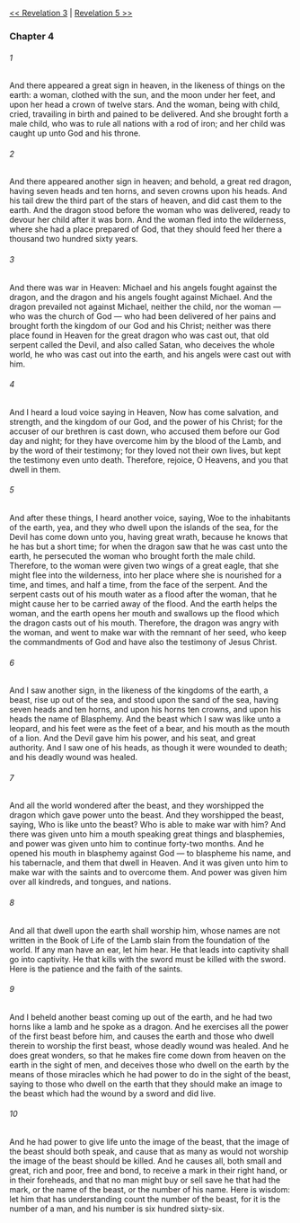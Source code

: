 [<< Revelation 3](Revelation%203)  |  [Revelation 5 >>](Revelation%205)

### Chapter 4
###### 1
And there appeared a great sign in heaven, in the likeness of things on the earth: a woman, clothed with the sun, and the moon under her feet, and upon her head a crown of twelve stars. And the woman, being with child, cried, travailing in birth and pained to be delivered. And she brought forth a male child, who was to rule all nations with a rod of iron; and her child was caught up unto God and his throne.

###### 2
And there appeared another sign in heaven; and behold, a great red dragon, having seven heads and ten horns, and seven crowns upon his heads. And his tail drew the third part of the stars of heaven, and did cast them to the earth. And the dragon stood before the woman who was delivered, ready to devour her child after it was born. And the woman fled into the wilderness, where she had a place prepared of God, that they should feed her there a thousand two hundred sixty years.

###### 3
And there was war in Heaven: Michael and his angels fought against the dragon, and the dragon and his angels fought against Michael. And the dragon prevailed not against Michael, neither the child, nor the woman — who was the church of God — who had been delivered of her pains and brought forth the kingdom of our God and his Christ; neither was there place found in Heaven for the great dragon who was cast out, that old serpent called the Devil, and also called Satan, who deceives the whole world, he who was cast out into the earth, and his angels were cast out with him.

###### 4
And I heard a loud voice saying in Heaven, Now has come salvation, and strength, and the kingdom of our God, and the power of his Christ; for the accuser of our brethren is cast down, who accused them before our God day and night; for they have overcome him by the blood of the Lamb, and by the word of their testimony; for they loved not their own lives, but kept the testimony even unto death. Therefore, rejoice, O Heavens, and you that dwell in them.

###### 5
And after these things, I heard another voice, saying, Woe to the inhabitants of the earth, yea, and they who dwell upon the islands of the sea, for the Devil has come down unto you, having great wrath, because he knows that he has but a short time; for when the dragon saw that he was cast unto the earth, he persecuted the woman who brought forth the male child. Therefore, to the woman were given two wings of a great eagle, that she might flee into the wilderness, into her place where she is nourished for a time, and times, and half a time, from the face of the serpent. And the serpent casts out of his mouth water as a flood after the woman, that he might cause her to be carried away of the flood. And the earth helps the woman, and the earth opens her mouth and swallows up the flood which the dragon casts out of his mouth. Therefore, the dragon was angry with the woman, and went to make war with the remnant of her seed, who keep the commandments of God and have also the testimony of Jesus Christ.

###### 6
And I saw another sign, in the likeness of the kingdoms of the earth, a beast, rise up out of the sea, and stood upon the sand of the sea, having seven heads and ten horns, and upon his horns ten crowns, and upon his heads the name of Blasphemy. And the beast which I saw was like unto a leopard, and his feet were as the feet of a bear, and his mouth as the mouth of a lion. And the Devil gave him his power, and his seat, and great authority. And I saw one of his heads, as though it were wounded to death; and his deadly wound was healed.

###### 7
And all the world wondered after the beast, and they worshipped the dragon which gave power unto the beast. And they worshipped the beast, saying, Who is like unto the beast? Who is able to make war with him? And there was given unto him a mouth speaking great things and blasphemies, and power was given unto him to continue forty-two months. And he opened his mouth in blasphemy against God — to blaspheme his name, and his tabernacle, and them that dwell in Heaven. And it was given unto him to make war with the saints and to overcome them. And power was given him over all kindreds, and tongues, and nations.

###### 8
And all that dwell upon the earth shall worship him, whose names are not written in the Book of Life of the Lamb slain from the foundation of the world. If any man have an ear, let him hear. He that leads into captivity shall go into captivity. He that kills with the sword must be killed with the sword. Here is the patience and the faith of the saints.

###### 9
And I beheld another beast coming up out of the earth, and he had two horns like a lamb and he spoke as a dragon. And he exercises all the power of the first beast before him, and causes the earth and those who dwell therein to worship the first beast, whose deadly wound was healed. And he does great wonders, so that he makes fire come down from heaven on the earth in the sight of men, and deceives those who dwell on the earth by the means of those miracles which he had power to do in the sight of the beast, saying to those who dwell on the earth that they should make an image to the beast which had the wound by a sword and did live.

###### 10
And he had power to give life unto the image of the beast, that the image of the beast should both speak, and cause that as many as would not worship the image of the beast should be killed. And he causes all, both small and great, rich and poor, free and bond, to receive a mark in their right hand, or in their foreheads, and that no man might buy or sell save he that had the mark, or the name of the beast, or the number of his name. Here is wisdom: let him that has understanding count the number of the beast, for it is the number of a man, and his number is six hundred sixty-six.